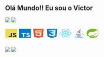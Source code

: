 ## Olá Mundo!! Eu sou o Victor

<div>
  <img height="180em" src="https://github-readme-stats.vercel.app/api?username=victorluadev&theme=tokyonight&show_icons=true&count_private=true">
  <img height="180em" src="https://github-readme-stats.vercel.app/api/top-langs/?username=victorluadev&theme=tokyonight&layout=compact">
</div> 

<div style="display: inline_block"><br>
  <img align="center" alt="Victor-Js" height="30" width="40" src="https://raw.githubusercontent.com/devicons/devicon/master/icons/javascript/javascript-original.svg">
  <img align="center" alt="Victor-Ts" height="30" width="40" src="https://raw.githubusercontent.com/devicons/devicon/master/icons/typescript/typescript-original.svg">
  <img align="center" alt="Victor-HTML" height="30" width="40" src="https://raw.githubusercontent.com/devicons/devicon/master/icons/html5/html5-original.svg">
  <img align="center" alt="Victor-CSS" height="30" width="40" src="https://raw.githubusercontent.com/devicons/devicon/master/icons/css3/css3-original.svg">
  <img align="center" alt="Victor-React" height="30" width="40" src="https://raw.githubusercontent.com/devicons/devicon/master/icons/react/react-original.svg">
  <img align="center" alt="Victor-Java" height="30" width="40" src="https://raw.githubusercontent.com/devicons/devicon/master/icons/java/java-original.svg">
  <img align="center" alt="Victor-Spring" height="30" width="40" src="https://raw.githubusercontent.com/devicons/devicon/master/icons/spring/spring-original.svg">
</div>

##

<div> 
  <a href = "mailto:victor2112luan@gmail.com"><img src="https://img.shields.io/badge/-Gmail-C5221E?style=for-the-badge&logo=gmail&logoColor=white" target="_blank"></a>
  <a href="https://www.linkedin.com/in/victor-lua" target="_blank"><img src="https://img.shields.io/badge/-LinkedIn-%230077B5?style=for-the-badge&logo=linkedin&logoColor=white" target="_blank"></a> 
</div>
